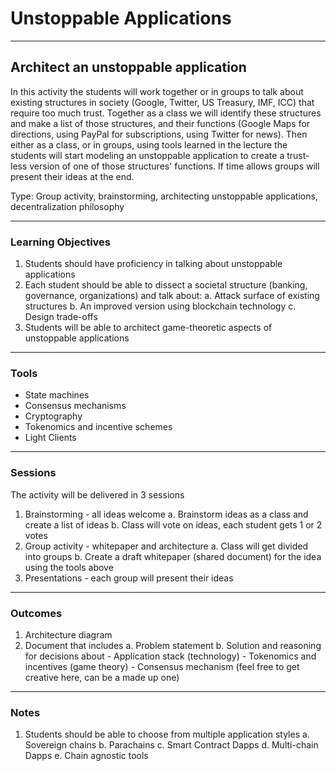 # Unstoppable Applications

---

## Architect an unstoppable application

In this activity the students will work together or in groups to talk about existing structures in society (Google, Twitter, US Treasury, IMF, ICC) that require too much trust.
Together as a class we will identify these structures and make a list of those structures, and their functions (Google Maps for directions, using PayPal for subscriptions, using Twitter for news).
Then either as a class, or in groups, using tools learned in the lecture
the students will start modeling an unstoppable application to create a trust-less version of one of those structures' functions.
If time allows groups will present their ideas at the end.

Type: Group activity, brainstorming, architecting unstoppable applications, decentralization philosophy

---

### Learning Objectives

1. Students should have proficiency in talking about unstoppable applications
2. Each student should be able to dissect a societal structure (banking, governance, organizations) and talk about:
   a. Attack surface of existing structures
   b. An improved version using blockchain technology
   c. Design trade-offs
3. Students will be able to architect game-theoretic aspects of unstoppable applications

---

### Tools

- State machines
- Consensus mechanisms
- Cryptography
- Tokenomics and incentive schemes
- Light Clients

---

### Sessions

The activity will be delivered in 3 sessions

1. Brainstorming - all ideas welcome
   a. Brainstorm ideas as a class and create a list of ideas
   b. Class will vote on ideas, each student gets 1 or 2 votes
2. Group activity - whitepaper and architecture
   a. Class will get divided into groups
   b. Create a draft whitepaper (shared document) for the idea using the tools above
3. Presentations - each group will present their ideas

---

### Outcomes

1. Architecture diagram
2. Document that includes
   a. Problem statement
   b. Solution and reasoning for decisions about - Application stack (technology) - Tokenomics and incentives (game theory) - Consensus mechanism (feel free to get creative here, can be a made up one)

---

### Notes

1. Students should be able to choose from multiple application styles
   a. Sovereign chains
   b. Parachains
   c. Smart Contract Dapps
   d. Multi-chain Dapps
   e. Chain agnostic tools

